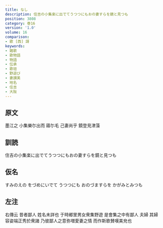 ```yaml
---
title: なし
description: 住吉の小集楽に出でてうつつにもおの妻すらを鏡と見つも
position: 3808
category: 巻16
version: '1.0'
volume: 16
comparison:
- 歌 [西] 謌
keywords:
- 雑歌
- 歌物語
- 物語
- 伝承
- 歌垣
- 野遊び
- 妻讃美
- 地名
- 住吉
- 大阪
---
```


## 原文

墨江之 小集樂尓出而 寤尓毛 己妻尚乎 鏡登見津藻

## 訓読

住吉の小集楽に出でてうつつにもおの妻すらを鏡と見つも

## 仮名

すみのえの をづめにいでて うつつにも おのづますらを かがみとみつも

## 左注

右傳云 昔者鄙人 姓名未詳也 于時郷里男女衆集野遊 是會集之中有鄙人 夫婦 其婦容姿端正秀於衆諸 乃彼鄙人之意弥増愛妻之情 而作斯歌賛嘆美皃也
